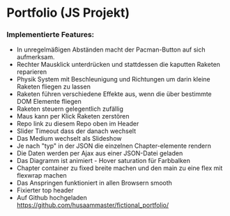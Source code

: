 # Portfolio (JS Projekt)

### Implementierte Features:

- In unregelmäßigen Abständen macht der Pacman-Button auf sich aufmerksam.
- Rechter Mausklick unterdrücken und stattdessen die kaputten Raketen reparieren
- Physik System mit Beschleunigung und Richtungen um darin kleine Raketen fliegen zu lassen
- Raketen führen verschiedene Effekte aus, wenn die über bestimmte DOM Elemente fliegen
- Raketen steuern gelegentlich zufällig
- Maus kann per Klick Raketen zerstören
- Repo link zu diesem Repo oben im Header
- Slider Timeout dass der danach wechselt
- Das Medium wechselt als Slideshow
- Je nach "typ" in der JSON die einzelnen Chapter-elemente rendern
- Die Daten werden per Ajax aus einer JSON-Datei geladen
- Das Diagramm ist animiert - Hover saturation für Farbbalken
- Chapter container zu fixed breite machen und den main zu eine flex mit flexwrap machen
- Das Anspringen funktioniert in allen Browsern smooth
- Fixierter top header
- Auf Github hochgeladen https://github.com/husaammaster/fictional_portfolio/
